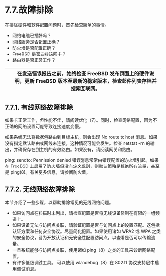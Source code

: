 # 7.7.故障排除


在排除硬件和软件配置问题时，首先检查简单的事情。

* 网络电缆已插好吗？
* 网络服务是否配置正确？
* 防火墙是否配置正确？
* FreeBSD 是否支持该网卡？
* 路由器是否正常工作？

|  | 在发送错误报告之前，始终检查 FreeBSD 发布页面上的硬件说明，更新 FreeBSD 版本至最新的稳定版本，检查邮件列表存档并搜索互联网。 |
| -- | ------------------------------------------------------------------------------------------------------------------------------ |

## 7.7.1. 有线网络故障排除

如果卡正常工作，但性能不佳，请阅读优化（7）。同时，检查网络配置，因为不正确的网络设置可能导致连接速度变慢。

如果系统无法将数据包路由到目标主机，则会出现 No route to host 消息。如果没有指定默认路由或网线未连接，这种情况可能会发生。检查 netstat -rn 的输出，并确保存在到主机的有效路由。如果没有，请阅读网关和路由。

ping: sendto: Permission denied 错误消息常常由错误配置的防火墙引起。如果在 FreeBSD 上启用了防火墙但没有定义规则，则默认策略是拒绝所有流量，甚至是 ping(8)。有关更多信息，请参阅防火墙。

## 7.7.2. 无线网络故障排除

本节介绍了一些步骤，以帮助排除常见的无线网络问题。

* 如果访问点在扫描时未列出，请检查配置是否将无线设备限制在有限的一组频道上。
* 如果设备无法与访问点关联，请验证配置是否与访问点上的设置匹配。这包括认证方案和任何安全协议。尽量简化配置。如果使用诸如 WPA2 或 WPA 之类的安全协议，请为开放认证和无安全性配置访问点，以查看是否可以传输流量。
* 一旦系统能够与访问点关联，使用诸如 ping（8）之类的工具来诊断网络配置。
* 有许多低级调试工具。 可以使用 wlandebug（8）在 802.11 协议支持层中启用调试消息。
